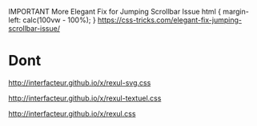IMPORTANT
More Elegant Fix for Jumping Scrollbar Issue 
html {
    margin-left: calc(100vw - 100%);
}
https://css-tricks.com/elegant-fix-jumping-scrollbar-issue/


Dont
========


http://interfacteur.github.io/x/rexul-svg.css


http://interfacteur.github.io/x/rexul-textuel.css


http://interfacteur.github.io/x/rexul.css


